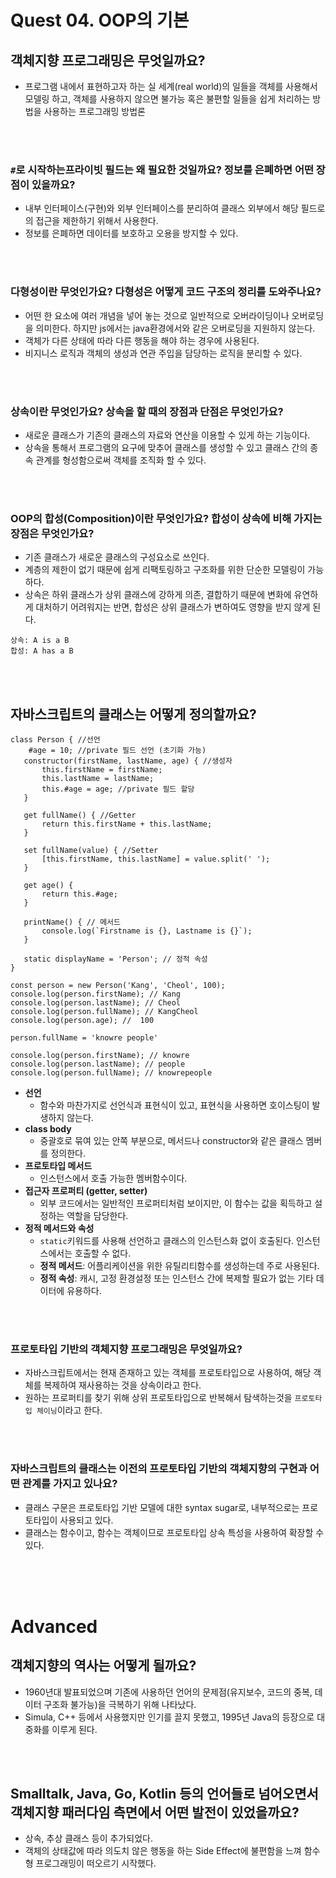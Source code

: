 # Quest 04. OOP의 기본

## 객체지향 프로그래밍은 무엇일까요?
- 프로그램 내에서 표현하고자 하는 실 세계(real world)의 일들을 객체를 사용해서 모델링 하고, 객체를 사용하지 않으면 불가능 혹은 불편할 일들을 쉽게 처리하는 방법을 사용하는 프로그래밍 방법론

<br><br>
### `#`로 시작하는프라이빗 필드는 왜 필요한 것일까요? 정보를 은폐하면 어떤 장점이 있을까요?
- 내부 인터페이스(구현)와 외부 인터페이스를 분리하여 클래스 외부에서 해당 필드로의 접근을 제한하기 위해서 사용한다.
- 정보를 은폐하면 데이터를 보호하고 오용을 방지할 수 있다.

<br><br>
### 다형성이란 무엇인가요? 다형성은 어떻게 코드 구조의 정리를 도와주나요?
- 어떤 한 요소에 여러 개념을 넣어 놓는 것으로 일반적으로 오버라이딩이나 오버로딩을 의미한다. 하지만 js에서는 java환경에서와 같은 오버로딩을 지원하지 않는다.
- 객체가 다른 상태에 따라 다른 행동을 해야 하는 경우에 사용된다.
- 비지니스 로직과 객체의 생성과 연관 주입을 담당하는 로직을 분리할 수 있다.

<br><br>
### 상속이란 무엇인가요? 상속을 할 때의 장점과 단점은 무엇인가요?
- 새로운 클래스가 기존의 클래스의 자료와 연산을 이용할 수 있게 하는 기능이다.
- 상속을 통해서 프로그램의 요구에 맞추어 클래스를 생성할 수 있고 클래스 간의 종속 관계를 형성함으로써 객체를 조직화 할 수 있다.

<br><br>
### OOP의 합성(Composition)이란 무엇인가요? 합성이 상속에 비해 가지는 장점은 무엇인가요?
- 기존 클래스가 새로운 클래스의 구성요소로 쓰인다.
- 계층의 제한이 없기 때문에 쉽게 리팩토링하고 구조화를 위한 단순한 모델링이 가능하다.
- 상속은 하위 클래스가 상위 클래스에 강하게 의존, 결합하기 때문에 변화에 유연하게 대처하기 어려워지는 반면, 합성은 상위 클래스가 변하여도 영향을 받지 않게 된다.
```
상속: A is a B
합성: A has a B
```

<br><br>
## 자바스크립트의 클래스는 어떻게 정의할까요?
```
class Person { //선언
	#age = 10; //private 필드 선언 (초기화 가능)
   constructor(firstName, lastName, age) { //생성자
	   this.firstName = firstName;
	   this.lastName = lastName;
	   this.#age = age; //private 필드 할당
   }

   get fullName() { //Getter
	   return this.firstName + this.lastName;
   }

   set fullName(value) { //Setter
	   [this.firstName, this.lastName] = value.split(' ');
   }

   get age() {
	   return this.#age;
   }

   printName() { // 메서드
	   console.log(`Firstname is {}, Lastname is {}`);
   }

   static displayName = 'Person'; // 정적 속성
}

const person = new Person('Kang', 'Cheol', 100);
console.log(person.firstName); // Kang
console.log(person.lastName); // Cheol
console.log(person.fullName); // KangCheol
console.log(person.age); //  100

person.fullName = 'knowre people'

console.log(person.firstName); // knowre
console.log(person.lastName); // people
console.log(person.fullName); // knowrepeople
```


- __선언__
    - 함수와 마찬가지로 선언식과 표현식이 있고, 표현식을 사용하면 호이스팅이 발생하지 않는다.
- __class body__
    - 중괄호로 묶여 있는 안쪽 부분으로, 메서드나 constructor와 같은 클래스 멤버를 정의한다.
- __프로토타입 메서드__
    - 인스턴스에서 호출 가능한 멤버함수이다.
- __접근자 프로퍼티 (getter, setter)__
    - 외부 코드에서는 일반적인 프로퍼티처럼 보이지만, 이 함수는 값을 획득하고 설정하는 역할을 담당한다.
- __정적 메서드와 속성__
    - `static`키워드를 사용해 선언하고 클래스의 인스턴스화 없이 호출된다. 인스턴스에서는 호출할 수 없다.
    - __정적 메서드__: 어플리케이션을 위한 유틸리티함수를 생성하는데 주로 사용된다.
    - __정적 속성__: 캐시, 고정 환경설정 또는 인스턴스 간에 복제할 필요가 없는 기타 데이터에 유용하다.

<br><br>
### 프로토타입 기반의 객체지향 프로그래밍은 무엇일까요?
- 자바스크립트에서는 현재 존재하고 있는 객체를 프로토타입으로 사용하여, 해당 객체를 복제하여 재사용하는 것을 상속이라고 한다.
- 원하는 프로퍼티를 찾기 위해 상위 프로토타입으로 반복해서 탐색하는것을 `프로토타입 체이닝`이라고 한다.

<br><br>
### 자바스크립트의 클래스는 이전의 프로토타입 기반의 객체지향의 구현과 어떤 관계를 가지고 있나요?
- 클래스 구문은 프로토타입 기반 모델에 대한 syntax sugar로, 내부적으로는 프로토타입이 사용되고 있다.
- 클래스는 함수이고, 함수는 객체이므로 프로토타입 상속 특성을 사용하여 확장할 수 있다.

<br><br><br>

# Advanced
## 객체지향의 역사는 어떻게 될까요?
- 1960년대 발표되었으며 기존에 사용하던 언어의 문제점(유지보수, 코드의 중복, 데이터 구조화 불가능)을 극복하기 위해 나타났다.
- Simula, C++ 등에서 사용했지만 인기를 끌지 못했고, 1995년 Java의 등장으로 대중화를 이루게 된다.

<br><br>
## Smalltalk, Java, Go, Kotlin 등의 언어들로 넘어오면서 객체지향 패러다임 측면에서 어떤 발전이 있었을까요?
- 상속, 추상 클래스 등이 추가되었다.
- 객체의 상태값에 따라 의도치 않은 행동을 하는 Side Effect에 불편함을 느껴 함수형 프로그래밍이 떠오르기 시작했다.